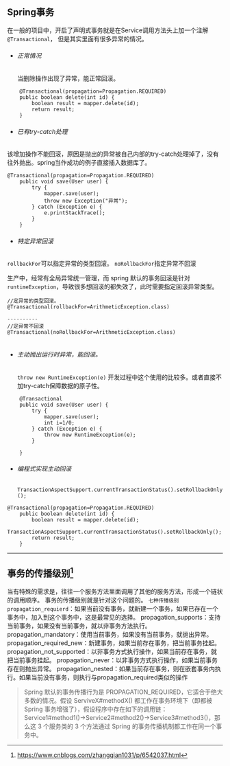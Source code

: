 ## Spring事务 ##

[^footnote1]: 参考：http://blog.csdn.net/qq_32331073/article/details/76508147

在一般的项目中，开启了声明式事务就是在Service调用方法头上加一个注解`@Transactional`，
但是其实里面有很多异常的情况。

 - ###### 正常情况

    当删除操作出现了异常，能正常回滚。


```
	@Transactional(propagation=Propagation.REQUIRED)
	public boolean delete(int id) {
		boolean result = mapper.delete(id);
		return result;
	}
```

 - ###### 已有try-catch处理

  该增加操作不能回滚，原因是抛出的异常被自己内部的try-catch处理掉了，没有往外抛出。spring当作成功的例子直接插入数据库了。
```
@Transactional(propagation=Propagation.REQUIRED)
	public void save(User user) {
		try {
			mapper.save(user);
			throw new Exception("异常");
		} catch (Exception e) {
			e.printStackTrace();
		}
	}
```
 - ###### 特定异常回滚

  `rollbackFor`可以指定异常的类型回滚。
  `noRollbackFor`指定异常不回滚

  生产中，经常有全局异常统一管理，而 spring 默认的事务回滚是针对 `runtimeException`，导致很多想回滚的都失效了，此时需要指定回滚异常类型。

```
//定异常的类型回滚。
@Transactional(rollbackFor=ArithmeticException.class)

----------
//定异常不回滚
@Transactional(noRollbackFor=ArithmeticException.class)


```

 - ###### 主动抛出运行时异常，能回滚。

    `throw new RuntimeException(e)`
     开发过程中这个使用的比较多。或者直接不加try-catch保障数据的原子性。

```
	@Transactional
	public void save(User user) {
		try {
			mapper.save(user);
			int i=1/0;
		} catch (Exception e) {
			throw new RuntimeException(e); 
		}

	}
```

 - ###### 编程式实现主动回滚

    `TransactionAspectSupport.currentTransactionStatus().setRollbackOnly();`

```
@Transactional(propagation=Propagation.REQUIRED)
	public boolean delete(int id) {
		boolean result = mapper.delete(id);
		TransactionAspectSupport.currentTransactionStatus().setRollbackOnly(); 
		return result;
	}
```

----------
## 事务的传播级别[^qwe] ##
[^qwe]: https://www.cnblogs.com/zhangqian1031/p/6542037.html

当有特殊的需求是，往往一个服务方法里面调用了其他的服务方法，形成一个链状的调用顺序。
事务的传播级别就是针对这个问题的。
`七种传播级别`
`propagation_requierd`：如果当前没有事务，就新建一个事务，如果已存在一个事务中，加入到这个事务中，这是最常见的选择。
propagation_supports：支持当前事务，如果没有当前事务，就以非事务方法执行。
propagation_mandatory：使用当前事务，如果没有当前事务，就抛出异常。
propagation_required_new：新建事务，如果当前存在事务，把当前事务挂起。
propagation_not_supported：以非事务方式执行操作，如果当前存在事务，就把当前事务挂起。
propagation_never：以非事务方式执行操作，如果当前事务存在则抛出异常。
propagation_nested：如果当前存在事务，则在嵌套事务内执行。如果当前没有事务，则执行与propagation_required类似的操作

> Spring 默认的事务传播行为是 PROPAGATION_REQUIRED，它适合于绝大多数的情况。假设 ServiveX#methodX() 都工作在事务环境下（即都被 Spring 事务增强了），假设程序中存在如下的调用链：Service1#method1()->Service2#method2()->Service3#method3()，那么这 3 个服务类的 3 个方法通过 Spring 的事务传播机制都工作在同一个事务中。

